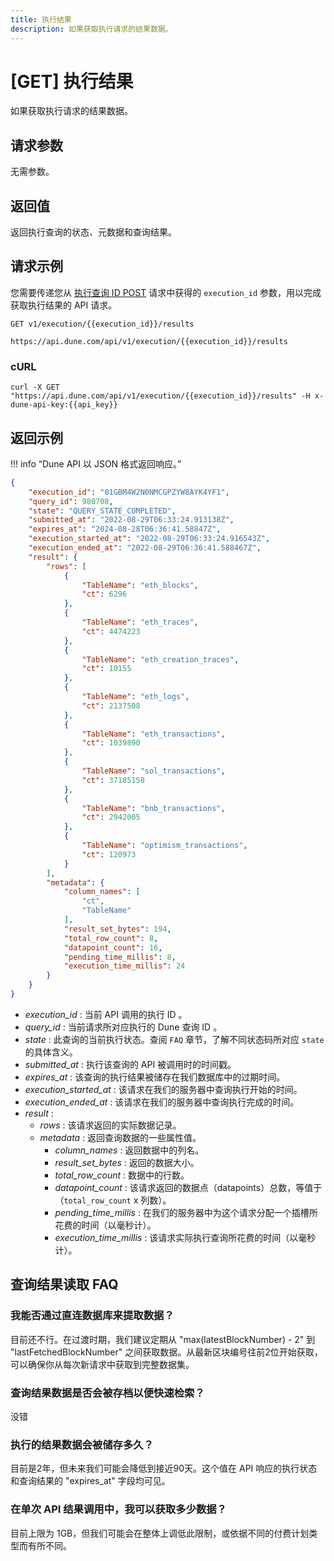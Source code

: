 ```yaml
---
title: 执行结果
description: 如果获取执行请求的结果数据。
---
```


# [GET] 执行结果

如果获取执行请求的结果数据。

## 请求参数

无需参数。

## 返回值

返回执行查询的状态、元数据和查询结果。

## 请求示例

您需要传递您从 [执行查询 ID POST](execute-query-id.md) 请求中获得的 `execution_id` 参数，用以完成获取执行结果的 API 请求。

```
GET v1/execution/{{execution_id}}/results

https://api.dune.com/api/v1/execution/{{execution_id}}/results
```

### cURL

```
curl -X GET "https://api.dune.com/api/v1/execution/{{execution_id}}/results" -H x-dune-api-key:{{api_key}}
```

## 返回示例

!!! info “Dune API 以 JSON 格式返回响应。”

```json
{
    "execution_id": "01GBM4W2N0NMCGPZYW8AYK4YF1",
    "query_id": 980708,
    "state": "QUERY_STATE_COMPLETED",
    "submitted_at": "2022-08-29T06:33:24.913138Z",
    "expires_at": "2024-08-28T06:36:41.58847Z",
    "execution_started_at": "2022-08-29T06:33:24.916543Z",
    "execution_ended_at": "2022-08-29T06:36:41.588467Z",
    "result": {
        "rows": [
            {
                "TableName": "eth_blocks",
                "ct": 6296
            },
            {
                "TableName": "eth_traces",
                "ct": 4474223
            },
            {
                "TableName": "eth_creation_traces",
                "ct": 10155
            },
            {
                "TableName": "eth_logs",
                "ct": 2137508
            },
            {
                "TableName": "eth_transactions",
                "ct": 1039890
            },
            {
                "TableName": "sol_transactions",
                "ct": 37185158
            },
            {
                "TableName": "bnb_transactions",
                "ct": 2942005
            },
            {
                "TableName": "optimism_transactions",
                "ct": 120973
            }
        ],
        "metadata": {
            "column_names": [
                "ct",
                "TableName"
            ],
            "result_set_bytes": 194,
            "total_row_count": 8,
            "datapoint_count": 16,
            "pending_time_millis": 8,
            "execution_time_millis": 24
        }
    }
}
```

 - *execution_id* : 当前 API 调用的执行 ID 。
 - *query_id* : 当前请求所对应执行的 Dune 查询 ID 。
 - *state* : 此查询的当前执行状态。查阅 `FAQ` 章节，了解不同状态码所对应 `state` 的具体含义。
 - *submitted_at* : 执行该查询的 API 被调用时的时间戳。
 - *expires_at* : 该查询的执行结果被储存在我们数据库中的过期时间。
 - *execution_started_at* : 该请求在我们的服务器中查询执行开始的时间。
 - *execution_ended_at* : 该请求在我们的服务器中查询执行完成的时间。
 - *result* :
    - *rows* : 该请求返回的实际数据记录。
    - *metadata* : 返回查询数据的一些属性值。
        - *column_names* : 返回数据中的列名。
        - *result_set_bytes* : 返回的数据大小。
        - *total_row_count* : 数据中的行数。
        - *datapoint_count* : 该请求返回的数据点（datapoints）总数，等值于（`total_row_count` x 列数）。
        - *pending_time_millis* : 在我们的服务器中为这个请求分配一个插槽所花费的时间（以毫秒计）。
        - *execution_time_millis* : 该请求实际执行查询所花费的时间（以毫秒计）。


## 查询结果读取 FAQ

### 我能否通过直连数据库来提取数据？

目前还不行。在过渡时期，我们建议定期从 "max(latestBlockNumber) - 2" 到 "lastFetchedBlockNumber" 之间获取数据。从最新区块编号往前2位开始获取，可以确保你从每次新请求中获取到完整数据集。

### 查询结果数据是否会被存档以便快速检索？

没错

### 执行的结果数据会被储存多久？

目前是2年，但未来我们可能会降低到接近90天。这个值在 API 响应的执行状态和查询结果的 "expires_at" 字段均可见。

### 在单次 API 结果调用中，我可以获取多少数据？

目前上限为 1GB，但我们可能会在整体上调低此限制，或依据不同的付费计划类型而有所不同。